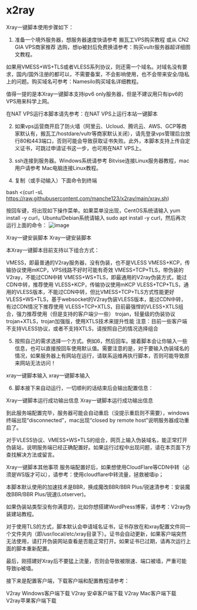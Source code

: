 # x2ray
Xray一键脚本使用步骤如下：

1. 准备一个境外服务器，想服务器速度快请参考 搬瓦工VPS购买教程 或从  CN2 GIA VPS商家推荐 选购，想ip被封后免费换请参考：购买vultr服务器超详细图文教程。

如果用VMESS+WS+TLS或者VLESS系列协议，则还需一个域名。对域名没有要求，国内/国外注册的都可以，不需要备案，不会影响使用，也不会带来安全/隐私上的问题。购买域名可参考：Namesilo购买域名详细教程。

值得一提的是本Xray一键脚本支持ipv6 only服务器，但是不建议用只有ipv6的VPS用来科学上网。

在NAT VPS运行本脚本请先参考：在NAT VPS上运行本站一键脚本

2. 如果vps运营商开启了防火墙（阿里云、Ucloud、腾讯云、AWS、GCP等商家默认有，搬瓦工/hostdare/vultr等商家默认关闭），请先登录vps管理后台放行80和443端口，否则可能会导致获取证书失败。此外，本脚本支持上传自定义证书，可跳过申请证书这一步，也可用在NAT VPS上。

3. ssh连接到服务器。Windows系统请参考 Bitvise连接Linux服务器教程，mac用户请参考 Mac电脑连接Linux教程。

4. 复制（或手动输入）下面命令到终端

bash <(curl -sL https://raw.githubusercontent.com/manche123/x2ray/main/xray.sh)

按回车键，将出现如下操作菜单。如果菜单没出现，CentOS系统请输入 yum install -y curl，Ubuntu/Debian系统请输入 sudo apt install -y curl，然后再次运行上面的命令：
![image](https://user-images.githubusercontent.com/34021259/149056687-5fd0296c-cccb-4c99-a8d5-140f4b32c4da.png)

Xray一键安装脚本
Xray一键安装脚本

本Xray一键脚本目前支持以下组合方式：

VMESS，即最普通的V2ray服务器，没有伪装，也不是VLESS
VMESS+KCP，传输协议使用mKCP，VPS线路不好时可能有奇效
VMESS+TCP+TLS，带伪装的V2ray，不能过CDN中转
VMESS+WS+TLS，即最通用的V2ray伪装方式，能过CDN中转，推荐使用
VLESS+KCP，传输协议使用mKCP
VLESS+TCP+TLS，通用的VLESS版本，不能过CDN中转，但比VMESS+TCP+TLS方式性能更好
VLESS+WS+TLS，基于websocket的V2ray伪装VLESS版本，能过CDN中转，有过CDN情况下推荐使用
VLESS+TCP+XTLS，目前最强悍的VLESS+XTLS组合，强力推荐使用（但是支持的客户端少一些）
trojan，轻量级的伪装协议
trojan+XTLS，trojan加强版，使用XTLS技术来提升性能
注意：目前一些客户端不支持VLESS协议，或者不支持XTLS，请按照自己的情况选择组合

5. 按照自己的需求选择一个方式。例如6，然后回车。接着脚本会让你输入一些信息，也可以直接按回车使用默认值。需要注意的是，对于要输入伪装域名的情况，如果服务器上有网站在运行，请联系运维再执行脚本，否则可能导致原来网站无法访问！

xray一键脚本输入
xray一键脚本输入

6. 脚本接下来自动运行，一切顺利的话结束后会输出配置信息：

Xray一键脚本运行成功输出信息
Xray一键脚本运行成功输出信息

到此服务端配置完毕，服务器可能会自动重启（没提示重启则不需要），windows终端出现“disconnected”，mac出现“closed by remote host”说明服务器成功重启了。

对于VLESS协议、VMESS+WS+TLS的组合，网页上输入伪装域名，能正常打开伪装站，说明服务端已经正确配置好。如果运行过程中出现问题，请在本页面下方查找解决方法或留言。

Xray一键脚本其他事项
服务端配置好后，如果想使用CloudFlare等CDN中转（必须是WS版才可以），请参考：使用cloudflare中转流量，拯救被墙ip；

本脚本默认使用的加速技术是BBR，换成魔改BBR/BBR Plus/锐速清参考：安装魔改BBR/BBR Plus/锐速(Lotserver)。

如果伪装站类型没有你满意的，比如你想搭建WordPress博客，请参考：V2ray伪装建站教程。

对于使用TLS的方式，脚本默认会申请域名证书，证书存放在和xray配置文件同一个文件夹内（即/usr/local/etc/xray目录下）。证书会自动更新，如果客户端突然无法使用，请打开伪装网站查看是否能正常打开。如果证书已过期，请再次运行上面的脚本重新配置。

最后，刚搭建好Xray后不要猛上流量，否则会导致被限速、端口被墙，严重可能导致ip被墙。

接下来是配置客户端，下载客户端和配置教程请参考：

V2ray Windows客户端下载
V2ray 安卓客户端下载
V2ray Mac客户端下载
V2ray苹果客户端下载
